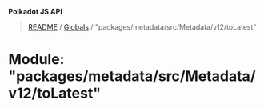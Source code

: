 **Polkadot JS API**

> [README](../README.md) / [Globals](../globals.md) / "packages/metadata/src/Metadata/v12/toLatest"

# Module: "packages/metadata/src/Metadata/v12/toLatest"
